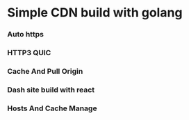 # Simple CDN build with golang

### Auto https

### HTTP3 QUIC

### Cache And Pull Origin

### Dash site build with react

### Hosts And Cache Manage